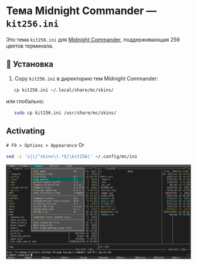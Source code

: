 # Тема Midnight Commander — `kit256.ini`

Это тема `kit256.ini` для [Midnight Commander](https://midnight-commander.org/),  поддерживающая 256 цветов терминала.  

## 💾 Установка

1. Copy `kit256.ini` в директорию тем Midnight Commander:

```bash
   cp kit256.ini ~/.local/share/mc/skins/
```
или глобально:
```bash
   sudo cp kit256.ini /usr/share/mc/skins/
```

## Activating
```# F9 > Options > Appearance```
 Or
 ```bash 
 sed -i 's|\(^skin=\).*$|\kit256|' ~/.config/mc/ini
 ```
![kit256 Dark theme for mc](https://raw.githubusercontent.com/kit400/mc-themes/refs/heads/main/docs/screenshots/kit256-screenshot.png)
